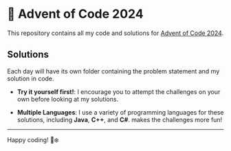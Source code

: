 # 🎄 Advent of Code 2024

This repository contains all my code and solutions for [Advent of Code 2024](https://adventofcode.com/).

## Solutions

Each day will have its own folder containing the problem statement and my solution in code.

- **Try it yourself first!**: I encourage you to attempt the challenges on your own before looking at my solutions.

- **Multiple Languages**: I use a variety of programming languages for these solutions, including **Java**, **C++**, and **C#**. makes the challenges more fun!

---

Happy coding! 🎅❄️
